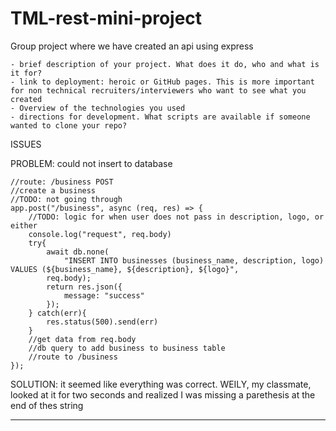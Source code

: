 # TML-rest-mini-project
Group project where we have created an api using express


	- brief description of your project. What does it do, who and what is it for? 
	- link to deployment: heroic or GitHub pages. This is more important for non technical recruiters/interviewers who want to see what you created
	- Overview of the technologies you used
	- directions for development. What scripts are available if someone wanted to clone your repo? 

    

ISSUES

PROBLEM: could not insert to database 

```
//route: /business POST
//create a business
//TODO: not going through
app.post("/business", async (req, res) => {
    //TODO: logic for when user does not pass in description, logo, or either
    console.log("request", req.body)
    try{
        await db.none(
            "INSERT INTO businesses (business_name, description, logo) VALUES (${business_name}, ${description}, ${logo}",
        req.body);
        return res.json({
            message: "success"
        });
    } catch(err){
        res.status(500).send(err)
    }
    //get data from req.body
    //db query to add business to business table
    //route to /business
});
```
SOLUTION: it seemed like everything was correct. WEILY, my classmate, looked at it for two seconds and realized I was missing a parethesis at the end of thes string
- - - - - - - - -

